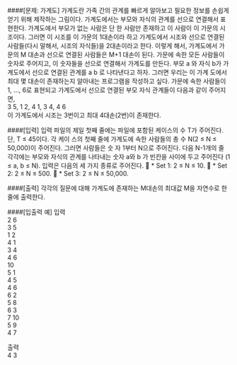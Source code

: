 ####[문제: 가계도]
가계도란 가족 간의 관계를 빠르게 알아보고 필요한 정보를 손쉽게 얻기 위해 제작하는 그림이다.
가계도에서는 부모와 자식의 관계를 선으로 연결해서 표현한다.
가계도에서 부모가 없는 사람은 단 한 사람만 존재하고 이 사람이 이 가문의 시조이다. 그러면 이
시조를 이 가문의 1대손이라 하고 가계도에서 시조와 선으로 연결된 사람들(다시 말해서, 시조의
자식들)을 2대손이라고 한다. 이렇게 해서, 가계도에서 가문의 M 대손과 선으로 연결된 사람들은
M+1 대손이 된다.
가문에 속한 모든 사람들이 숫자로 주어지고, 이 숫자들을 선으로 연결해서 가계도를 만든다. 부모
a 와 자식 b가 가계도에서 선으로 연결된 관계를 a b 로 나타낸다고 하자. 그러면 우리는 이 가계
도에서 최대 몇 대손이 존재하는지 알아내는 프로그램을 작성하고 싶다.
가문에 속한 사람들이 1, …, 6로 표현되고 가계도에서 선으로 연결된 부모 자식 관계들이 다음과
같이 주어지면,  
3 5, 1 2, 4 1, 3 4, 4 6  
이 가계도에서 시조는 3번이고 최대 4대손(2번)이 존재한다.

####[입력]
입력 파일의 제일 첫째 줄에는 파일에 포함된 케이스의 수 T가 주어진다. 단, T ≤ 45이다. 각 케이
스의 첫째 줄에 가계도에 속한 사람들의 총 수 N(2 ≤ N ≤ 50,000)이 주어진다. 그러면 사람들은 숫
자 1부터 N으로 주어진다. 다음 N-1개의 줄 각각에는 부모와 자식의 관계를 나타내는 숫자 a와 b
가 빈칸을 사이에 두고 주어진다 (1 ≤ a, b ≤ N).
입력은 다음의 세 가지 종류로 주어진다.
 * Set 1: 2 ≤ N ≤ 10.
 * Set 2: 2 ≤ N ≤ 500.
 * Set 3: 2 ≤ N ≤ 50,000.

####[출력]
각각의 질문에 대해 가계도에 존재하는 M대손의 최대값 M을 자연수로 한 줄에 출력한다.

####[입출력 예]
입력  
2 6  
3 5  
1 2  
4 1  
3 4  
4 6  
10  
5 1  
4 5  
4 6  
6 2  
5 8  
6 3  
7 10  
5 9  
4 7  

출력  
4 3  